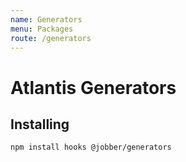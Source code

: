 ```yaml
---
name: Generators
menu: Packages
route: /generators
---
```


# Atlantis Generators

## Installing

`npm install hooks @jobber/generators`
